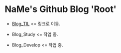 # NaMe's Github Blog 'Root'



* [Blog_TIL](https://kjh2000a.github.io/Blog_TIL/) <= 링크로 이동.

* Blog_Study <= 작업 중.

* Blog_Develop <= 작업 중.
